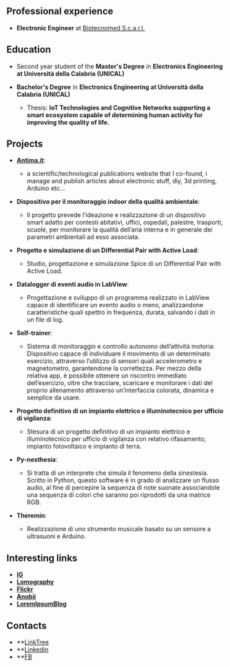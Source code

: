 ## Professional experience

- **Electronic Engineer** at [Biotecnomed S.c.a.r.l.](https://www.biotecnomed.it/)

## Education
- Second year student of the **Master's Degree** in __Electronics Engineering at Università della Calabria (UNICAL)__

- **Bachelor's Degree** in __Electronics Engineering at Università della Calabria (UNICAL)__
    - Thesis: __IoT Technologies and Cognitive Networks supporting a smart ecosystem capable of determining human activity for improving the quality of life.__

## Projects
- **[Antima.it](https://antima.it/)**:
    - a scientific/technological publications website that I co-found, i manage and publish articles about electronic stuff, diy, 3d printing, Arduino etc...

- **Dispositivo per il monitoraggio indoor della qualità ambientale**:
    - Il progetto prevede l’ideazione e realizzazione di un dispositivo smart adatto per contesti abitativi, uffici, ospedali, palestre, trasporti, scuole, per monitorare la qualità dell’aria interna e in generale dei parametri ambientali ad esso associata.

- **Progetto e simulazione di un Differential Pair with Active Load**:
    - Studio, progettazione e simulazione Spice di un Differential Pair with Active Load.

- **Datalogger di eventi audio in LabView**:
    - Progettazione e sviluppo di un programma realizzato in LabView capace di identificare un evento audio o meno, analizzandone caratteristiche quali spettro in frequenza, durata, salvando i dati in un file di log.

- **Self-trainer**:
    - Sistema di monitoraggio e controllo autonomo dell’attività motoria: Dispositivo capace di individuare il movimento di un determinato esercizio, attraverso l’utilizzo di sensori quali accelerometro e magnetometro, garantendone la correttezza. Per mezzo della relativa app, è possibile ottenere un riscontro immediato dell’esercizio, oltre che tracciare, scaricare e monitorare i dati del proprio allenamento attraverso un’interfaccia colorata, dinamica e semplice da usare.

- **Progetto definitivo di un impianto elettrico e illuminotecnico per ufficio di vigilanza**:
    - Stesura di un progetto definitivo di un impianto elettrico e illuminotecnico per ufficio di vigilanza con relativo rifasamento, impianto fotovoltaico e impianto di terra.

- **Py-nesthesia**:
    - Si tratta di un interprete che simula il fenomeno della sinestesia. Scritto in Python, questo software è in grado di analizzare un flusso audio, al fine di percepire la sequenza di note suonate associandole una sequenza di colori che saranno poi riprodotti da una matrice RGB.

- **Theremin**:
    - Realizzazione di uno strumento musicale basato su un sensore a ultrasuoni e Arduino.

## Interesting links
- **[IG](https://www.instagram.com/dean_supertramp/)**
- **[Lomography](https://www.lomography.com/homes/deansupertramp)**
- **[Flickr](https://www.flickr.com/photos/deansupertramp/)**
- **[Anobii](http://www.anobii.com/deandondan/profile)**
- **[LoremIpsumBlog](https://theloremipsumblog.wordpress.com/)**



## Contacts
- **[LinkTree](https://linktr.ee/dean_supertramp)
- **[Linkedin](https://www.linkedin.com/in/andrea-alecce/)
- **[FB](https://www.facebook.com/andrea.d.alecce)
